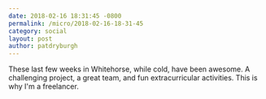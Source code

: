 ```yaml
---
date: 2018-02-16 18:31:45 -0800
permalink: /micro/2018-02-16-18-31-45
category: social
layout: post
author: patdryburgh
---
```


These last few weeks in Whitehorse, while cold, have been awesome. A challenging project, a great team, and fun extracurricular activities. This is why I'm a freelancer.